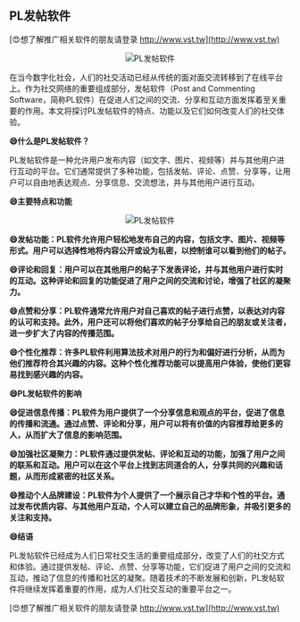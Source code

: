 ## **PL发帖软件**

[😍想了解推广相关软件的朋友请登录 http://www.vst.tw](http://www.vst.tw)

 <center><img src="https://vst.tw/MP4/tuiguang/png/4.png" alt="PL发帖软件"></center>

在当今数字化社会，人们的社交活动已经从传统的面对面交流转移到了在线平台上。作为社交网络的重要组成部分，发帖软件（Post and Commenting Software，简称PL软件）在促进人们之间的交流、分享和互动方面发挥着至关重要的作用。本文将探讨PL发帖软件的特点、功能以及它们如何改变人们的社交体验。

**😄什么是PL发帖软件？**

PL发帖软件是一种允许用户发布内容（如文字、图片、视频等）并与其他用户进行互动的平台。它们通常提供了多种功能，包括发帖、评论、点赞、分享等，让用户可以自由地表达观点、分享信息、交流想法，并与其他用户进行互动。

**😄主要特点和功能**

 <center><img src="https://vst.tw/MP4/tuiguang/png/7.png" alt="PL发帖软件"></center>

**😄发帖功能：PL软件允许用户轻松地发布自己的内容，包括文字、图片、视频等形式。用户可以选择性地将内容公开或设为私密，以控制谁可以看到他们的帖子。**

**😄评论和回复：用户可以在其他用户的帖子下发表评论，并与其他用户进行实时的互动。这种评论和回复的功能促进了用户之间的交流和讨论，增强了社区的凝聚力。**

**😄点赞和分享：PL软件通常允许用户对自己喜欢的帖子进行点赞，以表达对内容的认可和支持。此外，用户还可以将他们喜欢的帖子分享给自己的朋友或关注者，进一步扩大了内容的传播范围。**

**😄个性化推荐：许多PL软件利用算法技术对用户的行为和偏好进行分析，从而为他们推荐符合其兴趣的内容。这种个性化推荐功能可以提高用户体验，使他们更容易找到感兴趣的内容。**

**😄PL发帖软件的影响**

**😄促进信息传播：PL软件为用户提供了一个分享信息和观点的平台，促进了信息的传播和流通。通过点赞、评论和分享，用户可以将有价值的内容推荐给更多的人，从而扩大了信息的影响范围。**

**😄加强社区凝聚力：PL软件通过提供发帖、评论和互动的功能，加强了用户之间的联系和互动。用户可以在这个平台上找到志同道合的人，分享共同的兴趣和话题，从而形成紧密的社区关系。**

**😄推动个人品牌建设：PL软件为个人提供了一个展示自己才华和个性的平台。通过发布优质内容、与其他用户互动，个人可以建立自己的品牌形象，并吸引更多的关注和支持。**

**😄结语**

PL发帖软件已经成为人们日常社交生活的重要组成部分，改变了人们的社交方式和体验。通过提供发帖、评论、点赞、分享等功能，它们促进了用户之间的交流和互动，推动了信息的传播和社区的凝聚。随着技术的不断发展和创新，PL发帖软件将继续发挥着重要的作用，成为人们社交互动的重要平台之一。

[😍想了解推广相关软件的朋友请登录 http://www.vst.tw](http://www.vst.tw)



